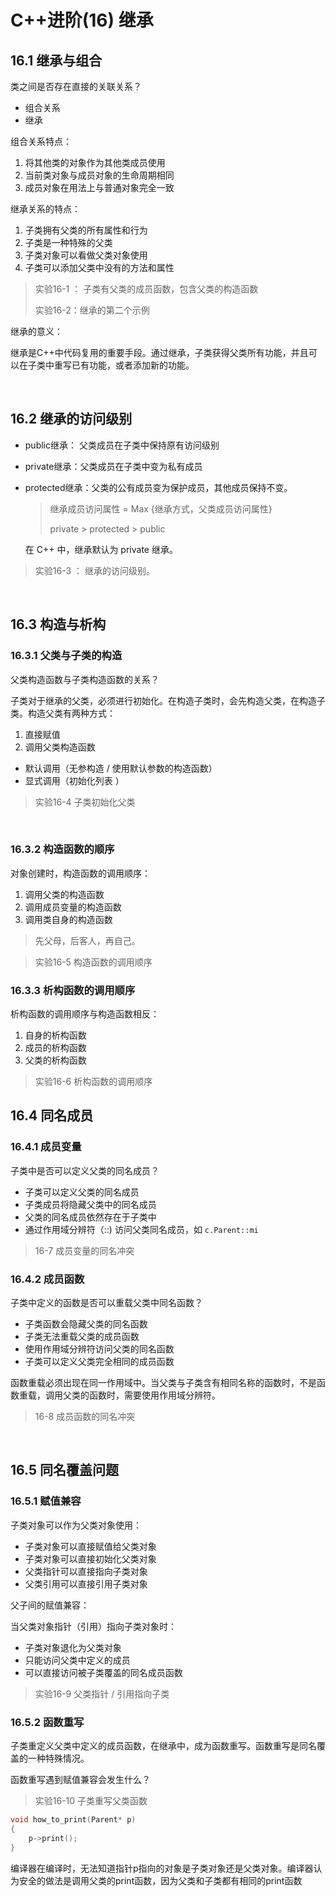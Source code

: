 # C++进阶(16) 继承

## 16.1 继承与组合

类之间是否存在直接的关联关系？

- 组合关系
- 继承

组合关系特点：

1. 将其他类的对象作为其他类成员使用
2. 当前类对象与成员对象的生命周期相同
3. 成员对象在用法上与普通对象完全一致

继承关系的特点：

1. 子类拥有父类的所有属性和行为   
2. 子类是一种特殊的父类
3. 子类对象可以看做父类对象使用
4. 子类可以添加父类中没有的方法和属性

> 实验16-1 ： 子类有父类的成员函数，包含父类的构造函数
>
> 实验16-2：继承的第二个示例

继承的意义：

继承是C++中代码复用的重要手段。通过继承，子类获得父类所有功能，并且可以在子类中重写已有功能，或者添加新的功能。

</br>

## 16.2 继承的访问级别

- public继承： 父类成员在子类中保持原有访问级别

- private继承：父类成员在子类中变为私有成员

- protected继承：父类的公有成员变为保护成员，其他成员保持不变。

  > 继承成员访问属性 = Max {继承方式，父类成员访问属性}
  >
  > private > protected > public

  在 C++ 中，继承默认为 private 继承。

> 实验16-3 ： 继承的访问级别。

</br>

## 16.3 构造与析构

### 16.3.1 父类与子类的构造

父类构造函数与子类构造函数的关系？

子类对于继承的父类，必须进行初始化。在构造子类时，会先构造父类，在构造子类。构造父类有两种方式：

1. 直接赋值
2. 调用父类构造函数

- 默认调用（无参构造 / 使用默认参数的构造函数）
- 显式调用（初始化列表 ）

> 实验16-4 子类初始化父类

</br>

### 16.3.2 构造函数的顺序

对象创建时，构造函数的调用顺序：

1. 调用父类的构造函数
2. 调用成员变量的构造函数
3. 调用类自身的构造函数

> 先父母，后客人，再自己。

> 实验16-5 构造函数的调用顺序

</vr>

### 16.3.3 析构函数的调用顺序

析构函数的调用顺序与构造函数相反：

1. 自身的析构函数
2. 成员的析构函数
3. 父类的析构函数

> 实验16-6 析构函数的调用顺序

## 16.4 同名成员

### 16.4.1 成员变量

子类中是否可以定义父类的同名成员？

- 子类可以定义父类的同名成员
- 子类成员将隐藏父类中的同名成员
- 父类的同名成员依然存在于子类中
- 通过作用域分辨符（::) 访问父类同名成员，如 `c.Parent::mi`

> 16-7 成员变量的同名冲突

### 16.4.2 成员函数

 子类中定义的函数是否可以重载父类中同名函数？

- 子类函数会隐藏父类的同名函数
- 子类无法重载父类的成员函数
- 使用作用域分辨符访问父类的同名函数
- 子类可以定义父类完全相同的成员函数

函数重载必须出现在同一作用域中。当父类与子类含有相同名称的函数时，不是函数重载，调用父类的函数时，需要使用作用域分辨符。

> 16-8 成员函数的同名冲突

</br>

## 16.5 同名覆盖问题

### 16.5.1 赋值兼容

子类对象可以作为父类对象使用：

- 子类对象可以直接赋值给父类对象
- 子类对象可以直接初始化父类对象
- 父类指针可以直接指向子类对象
- 父类引用可以直接引用子类对象

父子间的赋值兼容：

当父类对象指针（引用）指向子类对象时：

- 子类对象退化为父类对象
- 只能访问父类中定义的成员
- 可以直接访问被子类覆盖的同名成员函数

> 实验16-9 父类指针 / 引用指向子类

### 16.5.2 函数重写

子类重定义父类中定义的成员函数，在继承中，成为函数重写。函数重写是同名覆盖的一种特殊情况。

函数重写遇到赋值兼容会发生什么？

> 实验16-10 子类重写父类函数

```C++
void how_to_print(Parent* p)
{
    p->print();
}

```

编译器在编译时，无法知道指针p指向的对象是子类对象还是父类对象。编译器认为安全的做法是调用父类的print函数，因为父类和子类都有相同的print函数





